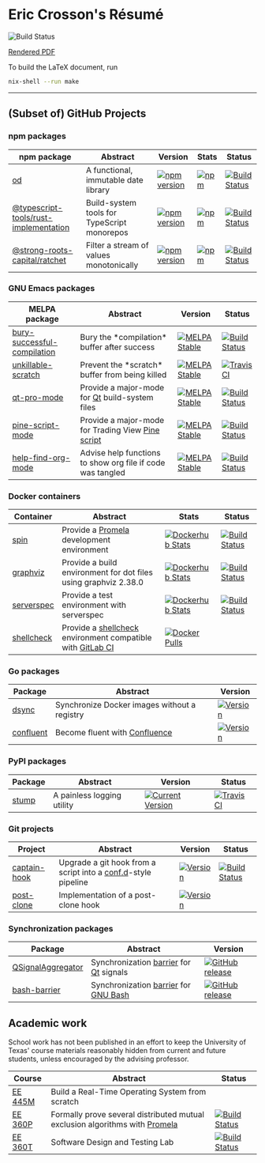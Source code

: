 # Eric Crosson's Résumé

![Build Status](https://github.com/EricCrosson/resume/actions/workflows/ci.yaml/badge.svg?branch=master)

[Rendered PDF](https://github.com/EricCrosson/resume/blob/deliverables/Eric_Crosson_Resume.pdf)

To build the LaTeX document, run

```sh
nix-shell --run make
```

---

## (Subset of) GitHub Projects

### npm packages

| npm package                             | Abstract                                    | Version                                                                                                                                                   | Stats                                                                                                                                                  | Status                                                                                                                                                                    |
| --------------------------------------- | ------------------------------------------- | --------------------------------------------------------------------------------------------------------------------------------------------------------- | ------------------------------------------------------------------------------------------------------------------------------------------------------ | ------------------------------------------------------------------------------------------------------------------------------------------------------------------------- |
| [od]                                    | A functional, immutable date library        | [![npm version](https://img.shields.io/npm/v/od.svg)](https://npmjs.org/package/od)                                                                       | [![npm](https://img.shields.io/npm/dt/od.svg)](https://www.npmjs.com/package/od)                                                                       | [![Build Status](https://github.com/strong-roots-capital/od/actions/workflows/release.yml/badge.svg?branch=master)](https://github.com/strong-roots-capital/od)           |
| [@typescript-tools/rust-implementation] | Build-system tools for TypeScript monorepos | [![npm version](https://img.shields.io/npm/v/@typescript-tools/rust-implementation.svg)](https://npmjs.org/package/@typescript-tools/rust-implementation) | [![npm](https://img.shields.io/npm/dt/@typescript-tools/rust-implementation.svg)](https://www.npmjs.com/package/@typescript-tools/rust-implementation) | [![Build Status](https://github.com/typescript-tools/typescript-tools/actions/workflows/release.yml/badge.svg)](https://github.com/typescript-tools/rust-implementation)  |
| [@strong-roots-capital/ratchet]         | Filter a stream of values monotonically     | [![npm version](https://img.shields.io/npm/v/@strong-roots-capital/ratchet.svg)](https://npmjs.org/package/@strong-roots-capital/ratchet)                 | [![npm](https://img.shields.io/npm/dt/@strong-roots-capital/ratchet.svg)](https://www.npmjs.com/package/@strong-roots-capital/ratchet)                 | [![Build Status](https://github.com/strong-roots-capital/ratchet/actions/workflows/release.yml/badge.svg?branch=master)](https://github.com/strong-roots-capital/ratchet) |

[od]: https://github.com/strong-roots-capital/od
[@strong-roots-capital/ratchet]: https://github.com/strong-roots-capital/ratchet
[@typescript-tools/rust-implementation]: https://github.com/typescript-tools/rust-implementation

### GNU Emacs packages

| MELPA package                 | Abstract                                                   | Version                                                                                                                                            | Status                                                                                                                                                            |
| ----------------------------- | ---------------------------------------------------------- | -------------------------------------------------------------------------------------------------------------------------------------------------- | ----------------------------------------------------------------------------------------------------------------------------------------------------------------- |
| [bury-successful-compilation] | Bury the \*compilation\* buffer after success              | [![MELPA Stable](https://stable.melpa.org/packages/bury-successful-compilation-badge.svg)](https://stable.melpa.org/#/bury-successful-compilation) | [![Build Status](https://travis-ci.org/EricCrosson/bury-successful-compilation.svg?branch=master)](https://travis-ci.org/EricCrosson/bury-successful-compilation) |
| [unkillable-scratch]          | Prevent the \*scratch\* buffer from being killed           | [![MELPA Stable](https://stable.melpa.org/packages/unkillable-scratch-badge.svg)](http://melpa.org/#/unkillable-scratch)                           | [![Travis CI](https://travis-ci.org/EricCrosson/unkillable-scratch.svg?branch=master)](https://travis-ci.org/EricCrosson/unkillable-scratch)                      |
| [qt-pro-mode]                 | Provide a major-mode for [Qt] build-system files           | [![MELPA Stable](https://stable.melpa.org/packages/qt-pro-mode-badge.svg)](https://melpa.org/#/qt-pro-mode)                                        | [![Build Status](https://travis-ci.org/EricCrosson/qt-pro-mode.svg?branch=master)](https://travis-ci.org/EricCrosson/qt-pro-mode)                                 |
| [pine-script-mode]            | Provide a major-mode for Trading View [Pine script]        | [![MELPA Stable](https://stable.melpa.org/packages/pine-script-mode-badge.svg)](https://melpa.org/#/pine-script-mode)                              | [![Build Status](https://travis-ci.org/EricCrosson/pine-script-mode.svg?branch=master)](https://travis-ci.org/EricCrosson/pine-script-mode)                       |
| [help-find-org-mode]          | Advise help functions to show org file if code was tangled | [![MELPA Stable](https://stable.melpa.org/packages/help-find-org-mode-badge.svg)](https://melpa.org/#/help-find-org-mode)                          | [![Build Status](https://travis-ci.org/EricCrosson/help-find-org-mode.svg?branch=master)](https://travis-ci.org/EricCrosson/help-find-org-mode)                   |

[pine script]: https://www.tradingview.com/study-script-reference/
[qt]: http://qt-project.org
[bury-successful-compilation]: https://github.com/EricCrosson/bury-successful-compilation
[unkillable-scratch]: https://github.com/EricCrosson/unkillable-scratch
[qt-pro-mode]: https://github.com/EricCrosson/qt-pro-mode
[pine-script-mode]: https://github.com/EricCrosson/pine-script-mode
[help-find-org-mode]: https://github.com/EricCrosson/help-find-org-mode

### Docker containers

| Container                                                      | Abstract                                                                                               | Stats                                                                                                                                  | Status                                                                                                                                        |
| -------------------------------------------------------------- | ------------------------------------------------------------------------------------------------------ | -------------------------------------------------------------------------------------------------------------------------------------- | --------------------------------------------------------------------------------------------------------------------------------------------- |
| [spin]                                                         | Provide a [Promela] development environment                                                            | [![Dockerhub Stats](https://img.shields.io/docker/pulls/hamroctopus/spin.svg)](https://hub.docker.com/r/hamroctopus/spin/)             | [![Build Status](https://travis-ci.org/EricCrosson/spin.svg?branch=travis-ci)](https://travis-ci.org/EricCrosson/spin)                        |
| [graphviz]                                                     | Provide a build environment for dot files using graphviz 2.38.0                                        | [![Dockerhub Stats](https://img.shields.io/docker/pulls/hamroctopus/graphviz.svg)](https://hub.docker.com/r/hamroctopus/graphviz/)     | [![Build Status](https://travis-ci.org/EricCrosson/graphviz.svg?branch=graphviz)](https://travis-ci.org/EricCrosson/graphviz)                 |
| [serverspec]                                                   | Provide a test environment with serverspec                                                             | [![Dockerhub Stats](https://img.shields.io/docker/pulls/hamroctopus/serverspec.svg)](https://hub.docker.com/r/hamroctopus/serverspec/) | [![Build Status](https://travis-ci.org/EricCrosson/docker-serverspec.svg?branch=master)](https://travis-ci.org/EricCrosson/docker-serverspec) |
| [shellcheck](https://github.com/ericcrosson/docker-shellcheck) | Provide a [shellcheck](https://github.com/koalaman/shellcheck) environment compatible with [GitLab CI] | [![Docker Pulls](https://img.shields.io/docker/pulls/hamroctopus/shellcheck.svg)](https://hub.docker.com/r/hamroctopus/shellcheck/)    |                                                                                                                                               |

[promela]: https://en.m.wikipedia.org/wiki/Promela
[spin]: https://github.com/ericcrosson/spin
[graphviz]: https://github.com/ericcrosson/graphviz
[serverspec]: https://github.com/ericcrosson/docker-serverspec
[gitlab ci]: https://about.gitlab.com/features/gitlab-ci-cd/
[ci]: https://en.wikipedia.org/wiki/Continuous_integration
[ansible]: https://github.com/EricCrosson/ansible-docker

### Go packages

| Package     | Abstract                                     | Version                                                                                                              |
| ----------- | -------------------------------------------- | -------------------------------------------------------------------------------------------------------------------- |
| [dsync]     | Synchronize Docker images without a registry | [![Version](https://img.shields.io/github/tag/ericcrosson/dsync.svg)](https://github.com/ericcrosson/dsync/releases) |
| [confluent] | Become fluent with [Confluence]              | [![Version](https://img.shields.io/github/tag/ericcrosson/dsync.svg)](https://github.com/ericcrosson/dsync/releases) |

[dsync]: https://github.com/ericcrosson/dsync
[confluent]: https://github.com/ericcrosson/confluent
[confluence]: https://www.atlassian.com/software/confluence

### PyPI packages

| Package                                       | Abstract                   | Version                                                                                                | Status                                                                                                             |
| --------------------------------------------- | -------------------------- | ------------------------------------------------------------------------------------------------------ | ------------------------------------------------------------------------------------------------------------------ |
| [stump](https://github.com/EricCrosson/stump) | A painless logging utility | [![Current Version](https://img.shields.io/pypi/v/stump.svg)](https://pypi.python.org/pypi/stump/0.12) | [![Travis CI](https://travis-ci.org/EricCrosson/stump.svg?branch=master)](https://travis-ci.org/EricCrosson/stump) |

### Git projects

| Project        | Abstract                                                                                                             | Version                                                                                                                      | Status                                                                                                                        |
| -------------- | -------------------------------------------------------------------------------------------------------------------- | ---------------------------------------------------------------------------------------------------------------------------- | ----------------------------------------------------------------------------------------------------------------------------- |
| [captain-hook] | Upgrade a git hook from a script into a [conf.d](http://blog.siphos.be/2013/05/the-linux-d-approach/)-style pipeline | [![Version](https://img.shields.io/github/tag/git-hook/captain-hook.svg)](https://github.com/git-hook/captain-hook/releases) | [![Build Status](https://travis-ci.org/git-hook/captain-hook.svg?branch=master)](https://travis-ci.org/git-hook/captain-hook) |
| [post-clone]   | Implementation of a post-clone hook                                                                                  | [![Version](https://img.shields.io/github/tag/git-hook/post-clone.svg)](https://github.com/git-hook/post-clone/releases)     |                                                                                                                               |

[captain-hook]: https://github.com/git-hook/captain-hook
[post-clone]: https://github.com/git-hook/post-clone

### Synchronization packages

| Package             | Abstract                                   | Version                                                                                                                                    |
| ------------------- | ------------------------------------------ | ------------------------------------------------------------------------------------------------------------------------------------------ |
| [QSignalAggregator] | Synchronization [barrier] for [Qt] signals | [![GitHub release](https://img.shields.io/github/tag/EricCrosson/QSignalAggregator.svg)](https://github.com/EricCrosson/QSignalAggregator) |
| [bash-barrier]      | Synchronization [barrier] for [GNU Bash]   | [![GitHub release](https://img.shields.io/github/tag/EricCrosson/bash-barrier.svg)](https://github.com/EricCrosson/bash-barrier)           |

[qsignalaggregator]: https://github.com/EricCrosson/QSignalAggregator
[bash-barrier]: https://github.com/EricCrosson/bash-barrier
[barrier]: https://en.wikipedia.org/wiki/Barrier_(computer_science)
[gnu bash]: https://www.gnu.org/software/bash/

## Academic work

School work has not been published in an effort to keep the University of Texas'
course materials reasonably hidden from current and future students, unless
encouraged by the advising professor.

| Course    | Abstract                                                                      | Status                                                                                                                    |
| --------- | ----------------------------------------------------------------------------- | ------------------------------------------------------------------------------------------------------------------------- |
| [EE 445M] | Build a Real-Time Operating System from scratch                               |                                                                                                                           |
| [EE 360P] | Formally prove several distributed mutual exclusion algorithms with [Promela] | [![Build Status](https://travis-ci.org/stormosson/camelot.svg?branch=develop)](https://travis-ci.org/stormosson/camelot)  |
| [EE 360T] | Software Design and Testing Lab                                               | [![Build Status](https://travis-ci.org/EricCrosson/EE-360T.svg?branch=master)](https://travis-ci.org/EricCrosson/EE-360T) |

[ee 461l]: http://www.ece.utexas.edu/undergraduate/courses/461l
[ee 445m]: https://github.com/hershic/ee445m-labs
[ee 360p]: https://github.com/stormosson/camelot
[ee 360t]: https://github.com/EricCrosson/EE-360T
